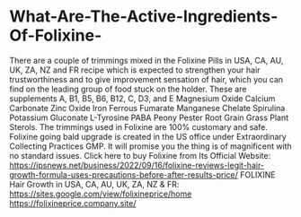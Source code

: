 # What-Are-The-Active-Ingredients-Of-Folixine-
There are a couple of trimmings mixed in the Folixine Pills in USA, CA, AU, UK, ZA, NZ and FR recipe which is expected to strengthen your hair trustworthiness and to give improvement sensation of hair, which you can find on the leading group of food stuck on the holder. These are supplements A, B1, B5, B6, B12, C, D3, and E Magnesium Oxide Calcium Carbonate Zinc Oxide Iron Ferrous Fumarate Manganese Chelate Spirulina Potassium Gluconate L-Tyrosine PABA Peony Pester Root Grain Grass Plant Sterols. The trimmings used in Folixine are 100% customary and safe. Folixine going bald upgrade is created in the US office under Extraordinary Collecting Practices GMP. It will promise you the thing is of magnificent with no standard issues. Click here to buy Folixine from Its Official Website: https://ipsnews.net/business/2022/09/16/folixine-reviews-legit-hair-growth-formula-uses-precautions-before-after-results-price/  FOLIXINE Hair Growth in USA, CA, AU, UK, ZA, NZ &amp; FR: https://sites.google.com/view/folixineprice/home  https://folixineprice.company.site/
